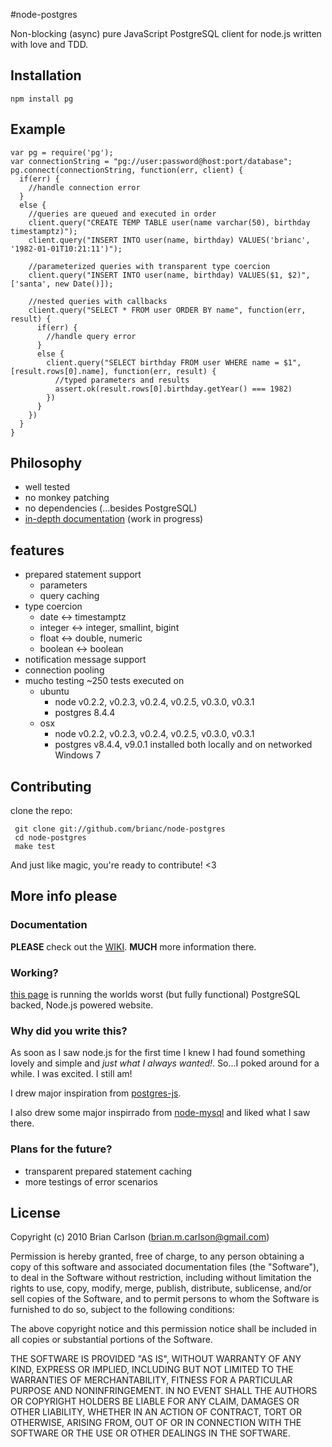 #node-postgres

Non-blocking (async) pure JavaScript PostgreSQL client for node.js written
with love and TDD.

## Installation

    npm install pg

## Example

    var pg = require('pg');
    var connectionString = "pg://user:password@host:port/database";
    pg.connect(connectionString, function(err, client) {
      if(err) {
        //handle connection error
      }
      else {
        //queries are queued and executed in order
        client.query("CREATE TEMP TABLE user(name varchar(50), birthday timestamptz)");
        client.query("INSERT INTO user(name, birthday) VALUES('brianc', '1982-01-01T10:21:11')");
        
        //parameterized queries with transparent type coercion
        client.query("INSERT INTO user(name, birthday) VALUES($1, $2)", ['santa', new Date()]);
        
        //nested queries with callbacks
        client.query("SELECT * FROM user ORDER BY name", function(err, result) {
          if(err) {
            //handle query error
          }
          else {
            client.query("SELECT birthday FROM user WHERE name = $1", [result.rows[0].name], function(err, result) {
              //typed parameters and results
              assert.ok(result.rows[0].birthday.getYear() === 1982)
            })
          }
        })
      }
    }
    
## Philosophy

* well tested
* no monkey patching
* no dependencies (...besides PostgreSQL)
* [in-depth documentation](http://github.com/brianc/node-postgres/wiki) (work in progress)

## features

- prepared statement support
  - parameters
  - query caching
- type coercion
  - date <-> timestamptz
  - integer <-> integer, smallint, bigint
  - float <-> double, numeric
  - boolean <-> boolean
- notification message support
- connection pooling
- mucho testing
  ~250 tests executed on
    - ubuntu
      - node v0.2.2, v0.2.3, v0.2.4, v0.2.5, v0.3.0, v0.3.1
      - postgres 8.4.4
    - osx
      - node v0.2.2, v0.2.3, v0.2.4, v0.2.5, v0.3.0, v0.3.1
      - postgres v8.4.4, v9.0.1 installed both locally and on networked Windows 7

## Contributing

clone the repo:

     git clone git://github.com/brianc/node-postgres
     cd node-postgres
     make test

And just like magic, you're ready to contribute! <3

## More info please

### Documentation

__PLEASE__ check out the [WIKI](node-postgres/wiki).  __MUCH__ more information there.

### Working?

[this page](http://www.explodemy.com) is running the worlds worst (but fully functional) PostgreSQL backed, Node.js powered website.

### Why did you write this?

As soon as I saw node.js for the first time I knew I had found something lovely and simple and _just what I always wanted!_.  So...I poked around for a while.  I was excited.  I still am!

I drew major inspiration from [postgres-js](http://github.com/creationix/postgres-js).

I also drew some major inspirrado from
[node-mysql](http://github.com/felixge/node-mysql) and liked what I
saw there.

### Plans for the future?

- transparent prepared statement caching
- more testings of error scenarios

## License

Copyright (c) 2010 Brian Carlson (brian.m.carlson@gmail.com)

 Permission is hereby granted, free of charge, to any person obtaining a copy
 of this software and associated documentation files (the "Software"), to deal
 in the Software without restriction, including without limitation the rights
 to use, copy, modify, merge, publish, distribute, sublicense, and/or sell
 copies of the Software, and to permit persons to whom the Software is
 furnished to do so, subject to the following conditions:

 The above copyright notice and this permission notice shall be included in
 all copies or substantial portions of the Software.

 THE SOFTWARE IS PROVIDED "AS IS", WITHOUT WARRANTY OF ANY KIND, EXPRESS OR
 IMPLIED, INCLUDING BUT NOT LIMITED TO THE WARRANTIES OF MERCHANTABILITY,
 FITNESS FOR A PARTICULAR PURPOSE AND NONINFRINGEMENT. IN NO EVENT SHALL THE
 AUTHORS OR COPYRIGHT HOLDERS BE LIABLE FOR ANY CLAIM, DAMAGES OR OTHER
 LIABILITY, WHETHER IN AN ACTION OF CONTRACT, TORT OR OTHERWISE, ARISING FROM,
 OUT OF OR IN CONNECTION WITH THE SOFTWARE OR THE USE OR OTHER DEALINGS IN
 THE SOFTWARE.



